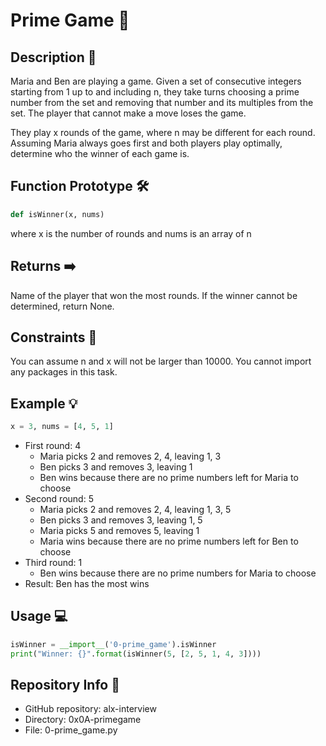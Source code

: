 # Prime Game :game_die:

## Description :pencil:

Maria and Ben are playing a game. Given a set of consecutive integers starting from 1 up to and including n, they take turns choosing a prime number from the set and removing that number and its multiples from the set. The player that cannot make a move loses the game.

They play x rounds of the game, where n may be different for each round. Assuming Maria always goes first and both players play optimally, determine who the winner of each game is.

## Function Prototype :hammer_and_wrench:

```python
def isWinner(x, nums)
```
where x is the number of rounds and nums is an array of n

## Returns :arrow_right:

Name of the player that won the most rounds. If the winner cannot be determined, return None.

## Constraints :stop_sign:

You can assume n and x will not be larger than 10000. You cannot import any packages in this task.

## Example :bulb:

```python
x = 3, nums = [4, 5, 1]
```
- First round: 4
    - Maria picks 2 and removes 2, 4, leaving 1, 3
    - Ben picks 3 and removes 3, leaving 1
    - Ben wins because there are no prime numbers left for Maria to choose
- Second round: 5
    - Maria picks 2 and removes 2, 4, leaving 1, 3, 5
    - Ben picks 3 and removes 3, leaving 1, 5
    - Maria picks 5 and removes 5, leaving 1
    - Maria wins because there are no prime numbers left for Ben to choose
- Third round: 1
    - Ben wins because there are no prime numbers for Maria to choose
- Result: Ben has the most wins

## Usage :computer:

```python
isWinner = __import__('0-prime_game').isWinner
print("Winner: {}".format(isWinner(5, [2, 5, 1, 4, 3])))
```

## Repository Info :file_folder:

- GitHub repository: alx-interview
- Directory: 0x0A-primegame
- File: 0-prime_game.py


